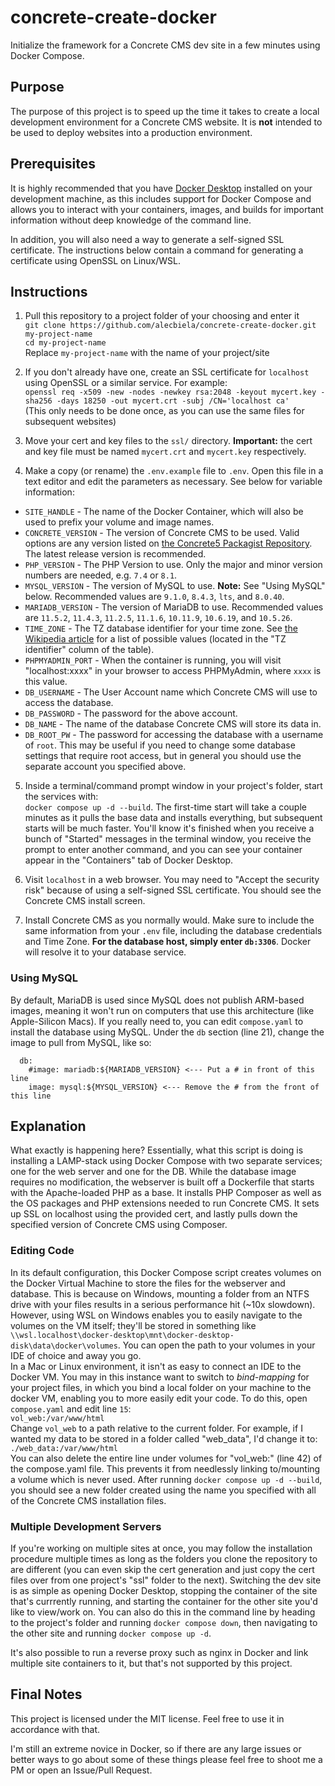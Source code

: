 # concrete-create-docker
Initialize the framework for a Concrete CMS dev site in a few minutes using Docker Compose.

## Purpose
The purpose of this project is to speed up the time it takes to create a local development environment for a Concrete CMS website. It is **not** intended to be used to deploy websites into a production environment.

## Prerequisites
It is highly recommended that you have [Docker Desktop](https://www.docker.com/products/docker-desktop/) installed on your development machine, as this includes support for Docker Compose and allows you to interact with your containers, images, and builds for important information without deep knowledge of the command line.  
  
In addition, you will also need a way to generate a self-signed SSL certificate. The instructions below contain a command for generating a certificate using OpenSSL on Linux/WSL.

## Instructions
1. Pull this repository to a project folder of your choosing and enter it  
`git clone https://github.com/alecbiela/concrete-create-docker.git my-project-name`  
`cd my-project-name`  
Replace `my-project-name` with the name of your project/site
  
2. If you don't already have one, create an SSL certificate for `localhost` using OpenSSL or a similar service. For example:    
`openssl req -x509 -new -nodes -newkey rsa:2048 -keyout mycert.key -sha256 -days 18250 -out mycert.crt -subj /CN='localhost ca'`  
(This only needs to be done once, as you can use the same files for subsequent websites)

3. Move your cert and key files to the `ssl/` directory. **Important:** the cert and key file must be named `mycert.crt` and `mycert.key` respectively.

4. Make a copy (or rename) the `.env.example` file to `.env`. Open this file in a text editor and edit the parameters as necessary. See below for variable information:  
* `SITE_HANDLE` - The name of the Docker Container, which will also be used to prefix your volume and image names.
* `CONCRETE_VERSION` - The version of Concrete CMS to be used. Valid options are any version listed on [the Concrete5 Packagist Repository](https://packagist.org/packages/concrete5/concrete5). The latest release version is recommended.
* `PHP_VERSION` - The PHP Version to use. Only the major and minor version numbers are needed, e.g. `7.4` or `8.1`.
* `MYSQL_VERSION` - The version of MySQL to use. **Note:** See "Using MySQL" below. Recommended values are `9.1.0`, `8.4.3`, `lts`, and `8.0.40`.
* `MARIADB_VERSION` - The version of MariaDB to use. Recommended values are `11.5.2`, `11.4.3`, `11.2.5`, `11.1.6`, `10.11.9`, `10.6.19`, and `10.5.26`.
* `TIME_ZONE` - The TZ database identifier for your time zone. See [the Wikipedia article](https://en.wikipedia.org/wiki/List_of_tz_database_time_zones#List) for a list of possible values (located in the "TZ identifier" column of the table).
* `PHPMYADMIN_PORT` - When the container is running, you will visit "localhost:xxxx" in your browser to access PHPMyAdmin, where `xxxx` is this value.
* `DB_USERNAME` - The User Account name which Concrete CMS will use to access the database.
* `DB_PASSWORD` - The password for the above account.
* `DB_NAME` - The name of the database Concrete CMS will store its data in.
* `DB_ROOT_PW` - The password for accessing the database with a username of `root`. This may be useful if you need to change some database settings that require root access, but in general you should use the separate account you specified above.

5. Inside a terminal/command prompt window in your project's folder, start the services with:  
`docker compose up -d --build`. The first-time start will take a couple minutes as it pulls the base data and installs everything, but subsequent starts will be much faster. You'll know it's finished when you receive a bunch of "Started" messages in the terminal window, you receive the prompt to enter another command, and you can see your container appear in the "Containers" tab of Docker Desktop.  
  
6. Visit `localhost` in a web browser. You may need to "Accept the security risk" because of using a self-signed SSL certificate. You should see the Concrete CMS install screen.  
  
7. Install Concrete CMS as you normally would. Make sure to include the same information from your `.env` file, including the database credentials and Time Zone. **For the database host, simply enter `db:3306`**. Docker will resolve it to your database service.  

### Using MySQL
By default, MariaDB is used since MySQL does not publish ARM-based images, meaning it won't run on computers that use this architecture (like Apple-Silicon Macs). If you really need to, you can edit `compose.yaml` to install the database using MySQL. Under the `db` section  (line 21), change the image to pull from MySQL, like so:  
```
  db:
    #image: mariadb:${MARIADB_VERSION} <--- Put a # in front of this line
    image: mysql:${MYSQL_VERSION} <--- Remove the # from the front of this line
```  
  
## Explanation
What exactly is happening here? Essentially, what this script is doing is installing a LAMP-stack using Docker Compose with two separate services; one for the web server and one for the DB. While the database image requires no modification, the webserver is built off a Dockerfile that starts with the Apache-loaded PHP as a base. It installs PHP Composer as well as the OS packages and PHP extensions needed to run Concrete CMS. It sets up SSL on localhost using the provided cert, and lastly pulls down the specified version of Concrete CMS using Composer.  
  
### Editing Code
In its default configuration, this Docker Compose script creates volumes on the Docker Virtual Machine to store the files for the webserver and database. This is because on Windows, mounting a folder from an NTFS drive with your files results in a serious performance hit (~10x slowdown). However, using WSL on Windows enables you to easily navigate to the volumes on the VM itself; they'll be stored in something like `\\wsl.localhost\docker-desktop\mnt\docker-desktop-disk\data\docker\volumes`. You can open the path to your volumes in your IDE of choice and away you go.  
In a Mac or Linux environment, it isn't as easy to connect an IDE to the Docker VM. You may in this instance want to switch to *bind-mapping* for your project files, in which you bind a local folder on your machine to the docker VM, enabling you to more easily edit your code. To do this, open `compose.yaml` and edit line `15`:  
`vol_web:/var/www/html`  
Change `vol_web` to a path relative to the current folder. For example, if I wanted my data to be stored in a folder called "web_data", I'd change it to:  
`./web_data:/var/www/html`  
You can also delete the entire line under volumes for "vol_web:" (line 42) of the compose.yaml file. This prevents it from needlessly linking to/mounting a volume which is never used. After running `docker compose up -d --build`, you should see a new folder created using the name you specified with all of the Concrete CMS installation files.

### Multiple Development Servers
If you're working on multiple sites at once, you may follow the installation procedure multiple times as long as the folders you clone the repository to are different (you can even skip the cert generation and just copy the cert files over from one project's "ssl" folder to the next). Switching the dev site is as simple as opening Docker Desktop, stopping the container of the site that's currrently running, and starting the container for the other site you'd like to view/work on. You can also do this in the command line by heading to the project's folder and running `docker compose down`, then navigating to the other site and running `docker compose up -d`.  
  
It's also possible to run a reverse proxy such as nginx in Docker and link multiple site containers to it, but that's not supported by this project.

## Final Notes
This project is licensed under the MIT license. Feel free to use it in accordance with that.  
  
I'm still an extreme novice in Docker, so if there are any large issues or better ways to go about some of these things please feel free to shoot me a PM or open an Issue/Pull Request.




